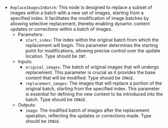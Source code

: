 - `ReplaceImagesInBatch`: This node is designed to replace a subset of images within a batch with a new set of images, starting from a specified index. It facilitates the modification of image batches by allowing selective replacement, thereby enabling dynamic content updates or corrections within a batch of images.
    - Parameters:
        - `start_index`: The index within the original batch from which the replacement will begin. This parameter determines the starting point for modifications, allowing precise control over the update location. Type should be `INT`.
    - Inputs:
        - `original_images`: The batch of original images that will undergo replacement. This parameter is crucial as it provides the base content that will be modified. Type should be `IMAGE`.
        - `replacement_images`: The images that will replace a portion of the original batch, starting from the specified index. This parameter is essential for defining the new content to be introduced into the batch. Type should be `IMAGE`.
    - Outputs:
        - `image`: The modified batch of images after the replacement operation, reflecting the updates or corrections made. Type should be `IMAGE`.
